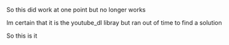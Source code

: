 So this did work at one point but no longer works

Im certain that it is the youtube_dl libray but ran out of time to find a solution

So this is it
